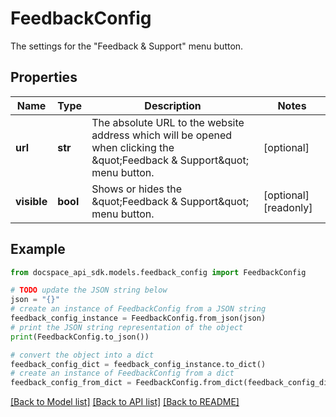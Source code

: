 # FeedbackConfig
The settings for the \"Feedback & Support\" menu button.

## Properties

Name | Type | Description | Notes
------------ | ------------- | ------------- | -------------
**url** | **str** | The absolute URL to the website address which will be opened when clicking the \&quot;Feedback &amp; Support\&quot; menu button. | [optional] 
**visible** | **bool** | Shows or hides the \&quot;Feedback &amp; Support\&quot; menu button. | [optional] [readonly] 

## Example

```python
from docspace_api_sdk.models.feedback_config import FeedbackConfig

# TODO update the JSON string below
json = "{}"
# create an instance of FeedbackConfig from a JSON string
feedback_config_instance = FeedbackConfig.from_json(json)
# print the JSON string representation of the object
print(FeedbackConfig.to_json())

# convert the object into a dict
feedback_config_dict = feedback_config_instance.to_dict()
# create an instance of FeedbackConfig from a dict
feedback_config_from_dict = FeedbackConfig.from_dict(feedback_config_dict)
```
[[Back to Model list]](../README.md#documentation-for-models) [[Back to API list]](../README.md#documentation-for-api-endpoints) [[Back to README]](../README.md)


